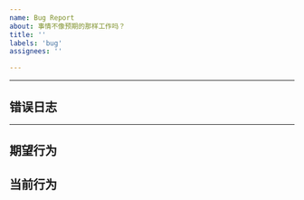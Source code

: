 ```yaml
---
name: Bug Report
about: 事情不像预期的那样工作吗？
title: ''
labels: 'bug'
assignees: ''

---
```


<!--
  你好！感谢你正在考虑为 clend 提交一个 bug。
-->

<!-- 
  请确认你已经做了下面这些事情，若 bug 还是未解决，那么请尽可详细地描述你的问题。

  - 我已经安装了最新版的 clend
  - 我已经搜索了已有的 Issues 列表中有关的信息
-->

---

## 错误日志

<!-- 
  查找具体的错误日志
-->

---

## 期望行为

<!--
  你期望会发生什么？
-->

## 当前行为

<!--
  描述 bug 细节，确认出现此问题的复现步骤？
-->